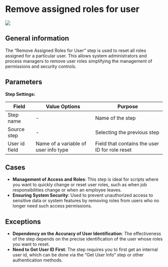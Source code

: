# Remove assigned roles for user

![](../../assets/images/app-development/remove-assigned-roles-for-user.png)

## General information
The “Remove Assigned Roles for User” step is used to reset all roles assigned for a particular user. This allows system administrators and process managers to remove user roles simplifying the management of permissions and security controls.

## Parameters
**Step Settings:**

| Field             | Value Options  | Purpose |
|------------------|--------------------|------------|
| Step name        | -                  | Name of the step |
| Source step      | - | Selecting the previous step |
| User id field    | Name of a variable of user info type | Field that contains the user ID for role reset |

## Cases
- **Management of Access and Roles**: This step is ideal for scripts where you want to quickly change or reset user roles, such as when job responsibilities change or when an employee leaves.
- **Ensuring System Security**: Used to prevent unauthorized access to sensitive data or system features by removing roles from users who no longer need such access permissions.

## Exceptions
- **Dependency on the Accuracy of User Identification**: The effectiveness of the step depends on the precise identification of the user whose roles you want to reset.
- **Need to Get User ID First**: The step requires you to first get an internal user id, which can be done via the “Get User Info” step or other authentication methods.
